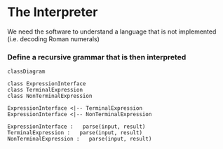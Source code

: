 # The Interpreter
We need the software to understand a language that is not implemented (i.e. decoding Roman numerals)

### Define a recursive grammar that is then interpreted

```mermaid
classDiagram

class ExpressionInterface
class TerminalExpression
class NonTerminalExpression

ExpressionInterface <|-- TerminalExpression
ExpressionInterface <|-- NonTerminalExpression

ExpressionInterface :   parse(input, result)
TerminalExpression :   parse(input, result)
NonTerminalExpression :   parse(input, result)


```